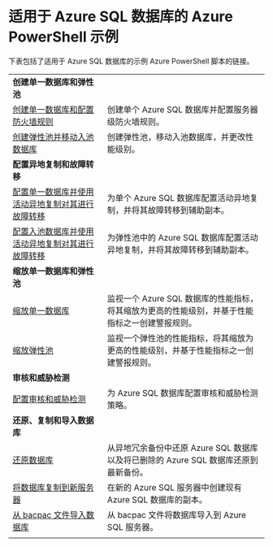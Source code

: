 <properties
    pageTitle="适用于 SQL 数据库的 Azure PowerShell 示例 | Azure"
    description="Azure CLI 示例 - 创建和管理 Azure SQL 数据库服务器、弹性池、数据库和防火墙。"
    services="sql-database"
    documentationcenter="sql-database"
    author="CarlRabeler"
    manager="jhubbard"
    editor="tysonn"
    tags="azure-service-management"
    translationtype="Human Translation" />
<tags
    ms.assetid=""
    ms.service="sql-database"
    ms.custom="sample"
    ms.devlang="na"
    ms.topic="article"
    ms.tgt_pltfrm="sql-database"
    ms.workload="database"
    ms.date="03/07/2017"
    wacn.date="04/17/2017"
    ms.author="janeng"
    ms.sourcegitcommit="7cc8d7b9c616d399509cd9dbdd155b0e9a7987a8"
    ms.openlocfilehash="f8e11c348da1d783b691a60c68055f2d394e6a94"
    ms.lasthandoff="04/07/2017" />

# <a name="azure-powershell-samples-for-azure-sql-database"></a>适用于 Azure SQL 数据库的 Azure PowerShell 示例

下表包括了适用于 Azure SQL 数据库的示例 Azure PowerShell 脚本的链接。

| |  |
|---|---|
|**创建单一数据库和弹性池**||
| [创建单一数据库和配置防火墙规则](/documentation/articles/sql-database-create-and-configure-database-powershell/) | 创建单个 Azure SQL 数据库并配置服务器级防火墙规则。 |
| [创建弹性池并移动入池数据库](/documentation/articles/sql-database-move-database-between-pools-powershell/) | 创建弹性池，移动入池数据库，并更改性能级别。|
|**配置异地复制和故障转移**||
| [配置单一数据库并使用活动异地复制对其进行故障转移](/documentation/articles/sql-database-setup-geodr-and-failover-database-powershell/)| 为单个 Azure SQL 数据库配置活动异地复制，并将其故障转移到辅助副本。 |
| [配置入池数据库并使用活动异地复制对其进行故障转移](/documentation/articles/sql-database-setup-geodr-and-failover-pool-powershell/)| 为弹性池中的 Azure SQL 数据库配置活动异地复制，并将其故障转移到辅助副本。 |
|**缩放单一数据库和弹性池**||
| [缩放单一数据库](/documentation/articles/sql-database-monitor-and-scale-database-powershell/) | 监视一个 Azure SQL 数据库的性能指标，将其缩放为更高的性能级别，并基于性能指标之一创建警报规则。 |
| [缩放弹性池](/documentation/articles/sql-database-monitor-and-scale-pool-powershell/) | 监视一个弹性池的性能指标，将其缩放为更高的性能级别，并基于性能指标之一创建警报规则。  |
| **审核和威胁检测** |
| [配置审核和威胁检测](/documentation/articles/sql-database-auditing-and-threat-detection-powershell/)| 为 Azure SQL 数据库配置审核和威胁检测策略。 |
| **还原、复制和导入数据库**||
| [还原数据库](/documentation/articles/sql-database-restore-database-powershell/)| 从异地冗余备份中还原 Azure SQL 数据库以及将已删除的 Azure SQL 数据库还原到最新备份。 |
| [将数据库复制到新服务器](/documentation/articles/sql-database-copy-database-to-new-server-powershell/)| 在新的 Azure SQL 服务器中创建现有 Azure SQL 数据库的副本。 |
| [从 bacpac 文件导入数据库](/documentation/articles/sql-database-import-from-bacpac-powershell/)| 从 bacpac 文件将数据库导入到 Azure SQL 服务器。 |
|||